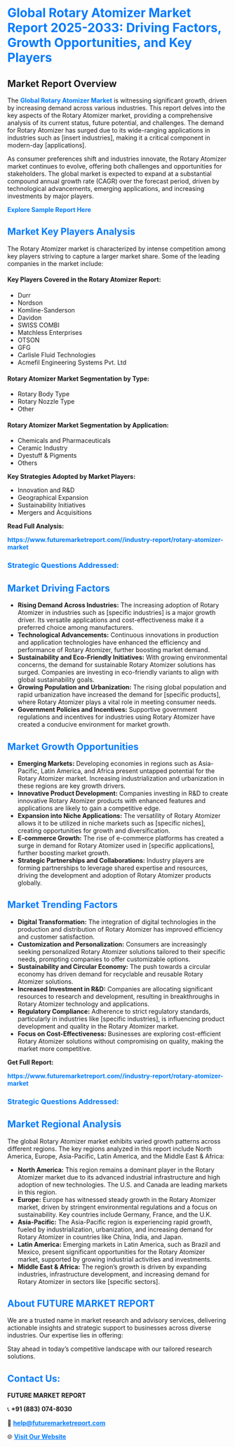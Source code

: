 <h1 style="color: #007BFF;">Global Rotary Atomizer Market Report 2025-2033: Driving Factors, Growth Opportunities, and Key Players</h1>

<section id="overview">
<h2>Market Report Overview</h2>
<p>The <a href="https://www.futuremarketreport.com//industry-report/rotary-atomizer-market" style="color: #007BFF; text-decoration: none;"><strong>Global Rotary Atomizer Market</strong></a> is witnessing significant growth, driven by increasing demand across various industries. This report delves into the key aspects of the Rotary Atomizer market, providing a comprehensive analysis of its current status, future potential, and challenges. The demand for Rotary Atomizer has surged due to its wide-ranging applications in industries such as [insert industries], making it a critical component in modern-day [applications].</p>
<p>As consumer preferences shift and industries innovate, the Rotary Atomizer market continues to evolve, offering both challenges and opportunities for stakeholders. The global market is expected to expand at a substantial compound annual growth rate (CAGR) over the forecast period, driven by technological advancements, emerging applications, and increasing investments by major players.</p>
</section>

<section id="overview">
<p><a href="https://www.futuremarketreport.com//request-sample/reportId=57954" style="color: #007BFF; text-decoration: none;"><strong>Explore Sample Report Here</strong></a></p>
</section>

<section id="key-players">
<h2 style="color: #007BFF;">Market Key Players Analysis</h2>
<p>The Rotary Atomizer market is characterized by intense competition among key players striving to capture a larger market share. Some of the leading companies in the market include:</p>
<h4>Key Players Covered in the Rotary Atomizer Report:</h4>
<ul><li>Durr</li><li>Nordson</li><li>Komline-Sanderson</li><li>Davidon</li><li>SWISS COMBI</li><li>Matchless Enterprises</li><li>OTSON</li><li>GFG</li><li>Carlisle Fluid Technologies</li><li>Acmefil Engineering Systems Pvt. Ltd</li></ul>
<h4>Rotary Atomizer Market Segmentation by Type:</h4>
<ul><li>Rotary Body Type</li><li>Rotary Nozzle Type</li><li>Other</li></ul>

<h4>Rotary Atomizer Market Segmentation by Application:</h4>
<ul><li>Chemicals and Pharmaceuticals</li><li>Ceramic Industry</li><li>Dyestuff &amp; Pigments</li><li>Others</li></ul>
<p><strong>Key Strategies Adopted by Market Players:</strong></p>
<ul>
<li>Innovation and R&D</li>
<li>Geographical Expansion</li>
<li>Sustainability Initiatives</li>
<li>Mergers and Acquisitions</li>
</ul>
</section>

<section>
<p><strong>Read Full Analysis: </strong></p><a href="https://www.futuremarketreport.com//industry-report/rotary-atomizer-market" style="color: #007BFF; text-decoration: none;"><strong>https://www.futuremarketreport.com//industry-report/rotary-atomizer-market</strong></a>
<h3 style="color: #007BFF;">Strategic Questions Addressed:</h3>
</section>

<section id="driving-factors">
<h2 style="color: #007BFF;">Market Driving Factors</h2>
<ul>
<li><strong>Rising Demand Across Industries:</strong> The increasing adoption of Rotary Atomizer in industries such as [specific industries] is a major growth driver. Its versatile applications and cost-effectiveness make it a preferred choice among manufacturers.</li>
<li><strong>Technological Advancements:</strong> Continuous innovations in production and application technologies have enhanced the efficiency and performance of Rotary Atomizer, further boosting market demand.</li>
<li><strong>Sustainability and Eco-Friendly Initiatives:</strong> With growing environmental concerns, the demand for sustainable Rotary Atomizer solutions has surged. Companies are investing in eco-friendly variants to align with global sustainability goals.</li>
<li><strong>Growing Population and Urbanization:</strong> The rising global population and rapid urbanization have increased the demand for [specific products], where Rotary Atomizer plays a vital role in meeting consumer needs.</li>
<li><strong>Government Policies and Incentives:</strong> Supportive government regulations and incentives for industries using Rotary Atomizer have created a conducive environment for market growth.</li>
</ul>
</section>

<section id="growth-opportunities">
<h2 style="color: #007BFF;">Market Growth Opportunities</h2>
<ul>
<li><strong>Emerging Markets:</strong> Developing economies in regions such as Asia-Pacific, Latin America, and Africa present untapped potential for the Rotary Atomizer market. Increasing industrialization and urbanization in these regions are key growth drivers.</li>
<li><strong>Innovative Product Development:</strong> Companies investing in R&D to create innovative Rotary Atomizer products with enhanced features and applications are likely to gain a competitive edge.</li>
<li><strong>Expansion into Niche Applications:</strong> The versatility of Rotary Atomizer allows it to be utilized in niche markets such as [specific niches], creating opportunities for growth and diversification.</li>
<li><strong>E-commerce Growth:</strong> The rise of e-commerce platforms has created a surge in demand for Rotary Atomizer used in [specific applications], further boosting market growth.</li>
<li><strong>Strategic Partnerships and Collaborations:</strong> Industry players are forming partnerships to leverage shared expertise and resources, driving the development and adoption of Rotary Atomizer products globally.</li>
</ul>
</section>

<section id="trending-factors">
<h2 style="color: #007BFF;">Market Trending Factors</h2>
<ul>
<li><strong>Digital Transformation:</strong> The integration of digital technologies in the production and distribution of Rotary Atomizer has improved efficiency and customer satisfaction.</li>
<li><strong>Customization and Personalization:</strong> Consumers are increasingly seeking personalized Rotary Atomizer solutions tailored to their specific needs, prompting companies to offer customizable options.</li>
<li><strong>Sustainability and Circular Economy:</strong> The push towards a circular economy has driven demand for recyclable and reusable Rotary Atomizer solutions.</li>
<li><strong>Increased Investment in R&D:</strong> Companies are allocating significant resources to research and development, resulting in breakthroughs in Rotary Atomizer technology and applications.</li>
<li><strong>Regulatory Compliance:</strong> Adherence to strict regulatory standards, particularly in industries like [specific industries], is influencing product development and quality in the Rotary Atomizer market.</li>
<li><strong>Focus on Cost-Effectiveness:</strong> Businesses are exploring cost-efficient Rotary Atomizer solutions without compromising on quality, making the market more competitive.</li>
</ul>
</section>

<section>
<p><strong>Get Full Report: </strong></p><a href="https://www.futuremarketreport.com//industry-report/rotary-atomizer-market" style="color: #007BFF; text-decoration: none;"><strong>https://www.futuremarketreport.com//industry-report/rotary-atomizer-market</strong></a>
<h3 style="color: #007BFF;">Strategic Questions Addressed:</h3>
</section>


<section id="regional-analysis">
<h2 style="color: #007BFF;">Market Regional Analysis</h2>
<p>The global Rotary Atomizer market exhibits varied growth patterns across different regions. The key regions analyzed in this report include North America, Europe, Asia-Pacific, Latin America, and the Middle East & Africa:</p>
<ul>
<li><strong>North America:</strong> This region remains a dominant player in the Rotary Atomizer market due to its advanced industrial infrastructure and high adoption of new technologies. The U.S. and Canada are leading markets in this region.</li>
<li><strong>Europe:</strong> Europe has witnessed steady growth in the Rotary Atomizer market, driven by stringent environmental regulations and a focus on sustainability. Key countries include Germany, France, and the U.K.</li>
<li><strong>Asia-Pacific:</strong> The Asia-Pacific region is experiencing rapid growth, fueled by industrialization, urbanization, and increasing demand for Rotary Atomizer in countries like China, India, and Japan.</li>
<li><strong>Latin America:</strong> Emerging markets in Latin America, such as Brazil and Mexico, present significant opportunities for the Rotary Atomizer market, supported by growing industrial activities and investments.</li>
<li><strong>Middle East & Africa:</strong> The region’s growth is driven by expanding industries, infrastructure development, and increasing demand for Rotary Atomizer in sectors like [specific sectors].</li>
</ul>
</section>

<footer>
<h2 style="color: #007BFF;">About FUTURE MARKET REPORT</h2>
<p>We are a trusted name in market research and advisory services, delivering actionable insights and strategic support to businesses across diverse industries. Our expertise lies in offering:</p>

<p>Stay ahead in today’s competitive landscape with our tailored research solutions.</p>

<h2 style="color: #007BFF;">Contact Us:</h2>
<p><strong>FUTURE MARKET REPORT</strong></p>
<p>📞 <strong>+91 (883) 074-8030</strong></p>
<p>📧 <strong><a href="mailto:help@futuremarketreport.com" style="color: #007BFF;">help@futuremarketreport.com</a></strong></p>
<p>🌐 <strong><a href="https://www.futuremarketreport.com/" style="color: #007BFF;">Visit Our Website</a></strong></p>
</footer>